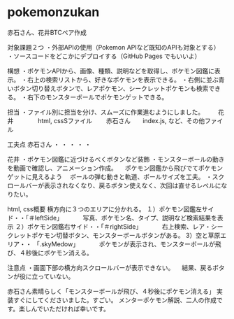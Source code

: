 # pokemonzukan
赤石さん、花井BTCペア作成

対象課題２つ
・外部APIの使用（Pokemon APIなど既知のAPIも対象とする）
・ソースコードをどこかにデプロイする（GitHub Pages でもいいよ）

構想
・ポケモンAPIから、画像、種類、説明などを取得し、ポケモン図鑑に表示。
・右上の検索リストから、好きなポケモンを表示できる。
・右側に並ぶ青いボタン切り替えボタンで、レアポケモン、シークレットポケモンも検索できる。
・右下のモンスターボールでポケモンゲットできる。


担当
・ファイル別に担当を分け、スムーズに作業進むようにしました。
　　花井　　　　html, cssSファイル
　　赤石さん　　index.js, など、その他ファイル


工夫点
赤石さん
・
・
・
・
・

花井
・ポケモン図鑑に近づけるべくボタンなど装飾
・モンスターボールの動きを動画で確認し、アニメーション作成。
　ポケモン図鑑から飛びでてポケモンゲットに見えるよう
　ボールの弾む動きと軌道、ボールサイズを工夫。
・スクロールバーが表示されなくなり、戻るボタン使えなく、次回は直せるレベルになりたい。


html, css概要
横方向に３つのエリアに分かれる。
１）ポケモン図鑑左サイド・・「＃leftSide」
　　　写真、ポケモン名、タイプ、説明など検索結果を表示
２）ポケモン図鑑右サイド・・「＃rightSide」
　　　右上検索、レア・シークレットポケモン切替ボタン、モンスターボールボタンがある。
3）空と草原エリア・・ 「.skyMedow」
　　　ポケモンが表示され、モンスターボールが飛び、４秒後にポケモン消える。

注意点
・画面下部の横方向スクロールバーが表示できない。
　結果、戻るボタンが役に立っていない。


赤石さん素晴らしく「モンスターボールが飛び、４秒後にポケモン消える」
実装すぐにしてくださいました。すごい。
メンターポケモン解説、二人の作成です。楽しんでいただければ幸いです。


